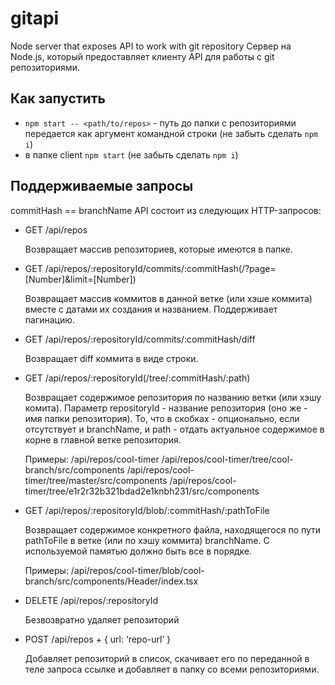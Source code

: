 # gitapi
Node server that exposes API to work with git repository
Сервер на Node.js, который предоставляет клиенту API для работы с git репозиториями.

## Как запустить 
* ```npm start -- <path/to/repos>``` - путь до папки с репозиториями передается как аргумент командной строки (не забыть сделать ```npm i```)
* в папке client ```npm start``` (не забыть сделать ```npm i```)

## Поддерживаемые запросы
commitHash == branchName
API состоит из следующих HTTP-запросов:
- GET /api/repos

  Возвращает массив репозиториев, которые имеются в папке.
  
- GET /api/repos/:repositoryId/commits/:commitHash(/?page=[Number]&limit=[Number])

  Возвращает массив коммитов в данной ветке (или хэше коммита) вместе с датами их создания и названием. Поддерживает пагинацию.
  
- GET /api/repos/:repositoryId/commits/:commitHash/diff 

  Возвращает diff коммита в виде строки.
  
- GET /api/repos/:repositoryId(/tree/:commitHash/:path)

  Возвращает содержимое репозитория по названию ветки (или хэшу комита). Параметр repositoryId - название репозитория (оно же - имя папки репозитория). То, что в скобках - опционально, если отсутствует и branchName, и path - отдать актуальное содержимое в корне в главной ветке репозитория.
  
  Примеры:
  /api/repos/cool-timer
  /api/repos/cool-timer/tree/cool-branch/src/components
  /api/repos/cool-timer/tree/master/src/components
  /api/repos/cool-timer/tree/e1r2r32b321bdad2e1knbh231/src/components
  
- GET /api/repos/:repositoryId/blob/:commitHash/:pathToFile

  Возвращает содержимое конкретного файла, находящегося по пути pathToFile в ветке (или по хэшу коммита) branchName. С используемой памятью должно быть все в порядке.
  
  Примеры:
  /api/repos/cool-timer/blob/cool-branch/src/components/Header/index.tsx
  
- DELETE /api/repos/:repositoryId

  Безвозвратно удаляет репозиторий
  
- POST /api/repos + { url: ‘repo-url’ }

  Добавляет репозиторий в список, скачивает его по переданной в теле запроса ссылке и добавляет в папку со всеми репозиториями.
